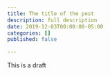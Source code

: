 ```yaml
---
title: The title of the post
description: full description
date: 2019-12-03T00:00:00-05:00
categories: []
published: false

---
```

This is a draft